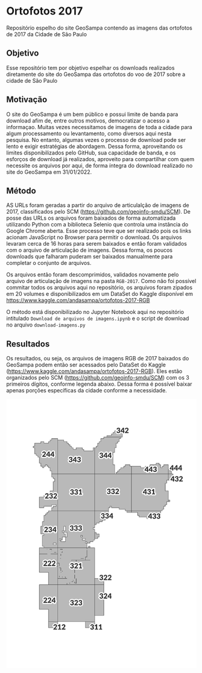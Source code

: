 # Ortofotos 2017

Repositório espelho do site GeoSampa contendo as imagens das ortofotos de 2017 da Cidade de São Paulo

## Objetivo

Esse repositório tem por objetivo espelhar os downloads realizados diretamente do site do GeoSampa das ortofotos do voo de 2017 sobre a cidade de São Paulo

## Motivação

O site do GeoSampa é um bem público e possui limite de banda para download afim de, entre outros motivos, democratizar o acesso a informaçao. Muitas vezes necessitamos de imagens de toda a cidade para algum processamento ou levantamento, como diversos aqui nesta pesquisa. No entanto, algumas vezes o processo de download pode ser lento e exigir estratégias de abordagem. Dessa forma, aproveitando os limites disponibilizados pelo GitHub, sua capacidade de banda, e os esforços de download já realizados, aproveito para compartilhar com quem necessite os arquivos por aqui, de forma íntegra do download realizado no site do GeoSampa em 31/01/2022.

## Método

AS URLs foram geradas a partir do arquivo de articulalção de imagens de 2017, classificados pelo SCM (https://github.com/geoinfo-smdu/SCM). De posse das URLs os arquivos foram baixados de forma automatizada utilizando Python com a biblioteca Selenio que controla uma instância do Google Chrome aberta. Esse  processo teve que ser realizado pois os links acionam JavaScript no Browser para permitir o download. Os arquivos levaram cerca de 16 horas para serem baixados e então foram validados com o arquivo de articulação de imagens. Dessa forma, os poucos downloads que falharam puderam ser baixados manualmente para completar o conjunto de arquivos. 

Os arquivos então foram descomprimidos, validados novamente pelo arquivo de articulação de imagens na pasta `RGB-2017`. Como não foi possível commitar todos os arquivos aqui no repositório, os arquivos foram zipados em 20 volumes e disponibilizados em um DataSet do Kaggle disponível em https://www.kaggle.com/andasampa/ortofotos-2017-RGB

O método está disponibilizado no Jupyter Notebook aqui no repositório intitulado `Download de arquivos de imagens.ipynb` e o script de download no arquivo `download-imagens.py`

## Resultados

Os resultados, ou seja, os arquivos de imagens RGB de 2017 baixados do GeoSampa podem então ser acessados pelo DataSet do Kaggle (https://www.kaggle.com/andasampa/ortofotos-2017-RGB). Eles estão organizados pelo SCM (https://github.com/geoinfo-smdu/SCM) com os 3 primeiros dígitos, conforme legenda abaixo. Dessa forma é possível baixar apenas porções específicas da cidade conforme a necessidade.

![](legenda-pastas.png)